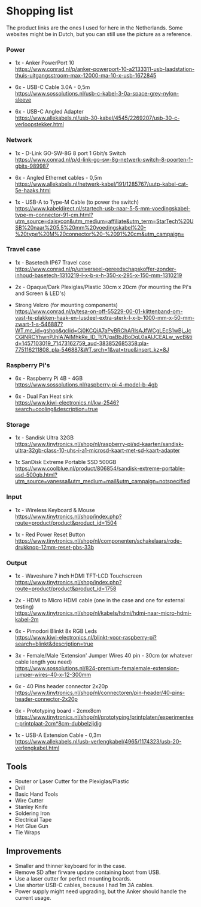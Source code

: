 # Shopping list
The product links are the ones I used for here in the Netherlands. Some websites might be in Dutch, but you can still use the picture as a reference. 

### Power
- 1x - Anker PowerPort 10  
https://www.conrad.nl/p/anker-powerport-10-a2133311-usb-laadstation-thuis-uitgangsstroom-max-12000-ma-10-x-usb-1672845

- 6x - USB-C Cable 3.0A - 0,5m  
https://www.sossolutions.nl/usb-c-kabel-3-0a-space-grey-nylon-sleeve

- 6x - USB-C Angled Adapter  
https://www.allekabels.nl/usb-30-kabel/4545/2269207/usb-30-c-verloopstekker.html

### Network
- 1x - D-Link GO-SW-8G 8 port 1 Gbit/s Switch  
https://www.conrad.nl/p/d-link-go-sw-8g-netwerk-switch-8-poorten-1-gbits-989987

- 6x - Angled Ethernet cables - 0,5m  
https://www.allekabels.nl/netwerk-kabel/191/1285767/uutp-kabel-cat-5e-haaks.html

- 1x - USB-A to Type-M Cable (to power the switch)  
https://www.kabeldirect.nl/startech-usb-naar-5-5-mm-voedingskabel-type-m-connector-91-cm.html?utm_source=daisycon&utm_medium=affiliate&utm_term=StarTech%20USB%20naar%205,5%20mm%20voedingskabel%20-%20type%20M%20connector%20-%2091%20cm&utm_campaign=

### Travel case 
- 1x - Basetech IP67 Travel case  
https://www.conrad.nl/p/universeel-gereedschapskoffer-zonder-inhoud-basetech-1310219-l-x-b-x-h-350-x-295-x-150-mm-1310219

- 2x - Opaque/Dark Plexiglas/Plastic 30cm x 20cm (for mounting the Pi's and Screen & LED's)  
  
- Strong Velcro (for mounting components)  
https://www.conrad.nl/p/tesa-on-off-55229-00-01-klittenband-om-vast-te-plakken-haak-en-lusdeel-extra-sterk-l-x-b-1000-mm-x-50-mm-zwart-1-s-546887?WT.mc_id=gshop&gclid=Cj0KCQiA7aPyBRChARIsAJfWCgLEcS1wBj_JcCGlNRCYhwnPJhIA7AIMhkRe_ID_Tt7UgaBbJBoDqL0aAlJCEALw_wcB&tid=1457103019_71473162759_aud-383852685358:pla-775116211808_pla-546887&WT.srch=1&vat=true&insert_kz=8J

### Raspberry Pi's
- 6x - Raspberry Pi 4B - 4GB  
https://www.sossolutions.nl/raspberry-pi-4-model-b-4gb

- 6x - Dual Fan Heat sink  
https://www.kiwi-electronics.nl/kw-2546?search=cooling&description=true

### Storage
- 1x - Sandisk Ultra 32GB   
https://www.tinytronics.nl/shop/nl/raspberry-pi/sd-kaarten/sandisk-ultra-32gb-class-10-uhs-i-a1-microsd-kaart-met-sd-kaart-adapter

- 1x SanDisk Extreme Portable SSD 500GB  
https://www.coolblue.nl/product/806854/sandisk-extreme-portable-ssd-500gb.html?utm_source=vanessa&utm_medium=mail&utm_campaign=notspecified

### Input
- 1x - Wireless Keyboard & Mouse  
https://www.tinytronics.nl/shop/index.php?route=product/product&product_id=1504

- 1x - Red Power Reset Button  
https://www.tinytronics.nl/shop/nl/componenten/schakelaars/rode-drukknop-12mm-reset-pbs-33b

### Output

- 1x - Waveshare 7 inch HDMI TFT-LCD Touchscreen  
https://www.tinytronics.nl/shop/index.php?route=product/product&product_id=1758

- 2x - HDMI to Micro HDMI cable (one in the case and one for external testing)  
https://www.tinytronics.nl/shop/nl/kabels/hdmi/hdmi-naar-micro-hdmi-kabel-2m

- 6x - Pimodori Blinkt 8x RGB Leds  
https://www.kiwi-electronics.nl/blinkt-voor-raspberry-pi?search=blinkt&description=true

- 3x - Female/Male 'Extension' Jumper Wires 40 pin - 30cm (or whatever cable length you need)  
https://www.sossolutions.nl/824-premium-femalemale-extension-jumper-wires-40-x-12-300mm

- 6x - 40 Pins header connector 2x20p  
https://www.tinytronics.nl/shop/nl/connectoren/pin-header/40-pins-header-connector-2x20p

- 6x - Prototyping board - 2cmx8cm  
https://www.tinytronics.nl/shop/nl/prototyping/printplaten/experimenteer-printplaat-2cm*8cm-dubbelzijdig

- 1x - USB-A Extension Cable - 0,3m  
https://www.allekabels.nl/usb-verlengkabel/4965/1174323/usb-20-verlengkabel.html

## Tools 
- Router or Laser Cutter for the Plexiglas/Plastic 
- Drill 
- Basic Hand Tools 
- Wire Cutter
- Stanley Knife 
- Soldering Iron
- Electrical Tape
- Hot Glue Gun
- Tie Wraps

## Improvements 
- Smaller and thinner keyboard for in the case.
- Remove SD after firware update containing boot from USB. 
- Use a laser cutter for perfect mounting boards. 
- Use shorter USB-C cables, because I had 1m 3A cables.
- Power supply might need upgrading, but the Anker should handle the current usage.  
